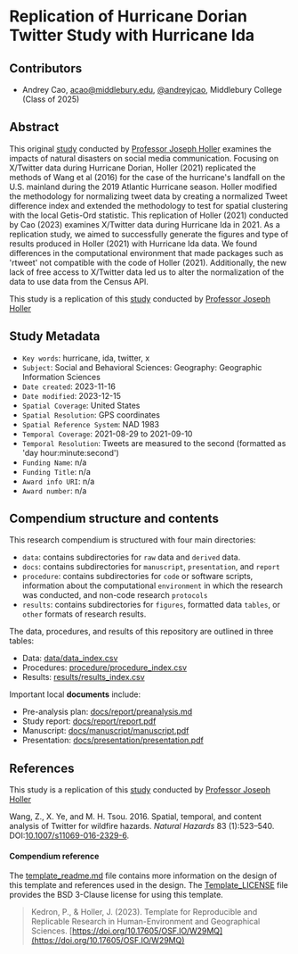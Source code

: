 # Replication of Hurricane Dorian Twitter Study with Hurricane Ida

## Contributors

- Andrey Cao, acao@middlebury.edu, [@andreyjcao](https://github.com/andreyjcao), Middlebury College (Class of 2025)

## Abstract

This original [study](https://github.com/GIS4DEV/OR-Dorian) conducted by [Professor Joseph Holler](https://github.com/josephholler) examines the impacts of natural disasters on social media communication. 
Focusing on X/Twitter data during Hurricane Dorian, Holler (2021) replicated the methods of Wang et al (2016) for the case of the hurricane's landfall on the U.S. mainland during the 2019 Atlantic Hurricane season. 
Holler modified the methodology for normalizing tweet data by creating a normalized Tweet difference index and extended the methodology to test for spatial clustering with the local Getis-Ord statistic. 
This replication of Holler (2021) conducted by Cao (2023) examines X/Twitter data during Hurricane Ida in 2021. 
As a replication study, we aimed to successfully generate the figures and type of results produced in Holler (2021) with Hurricane Ida data. 
We found differences in the computational environment that made packages such as 'rtweet' not compatible with the code of Holler (2021). 
Additionally, the new lack of free access to X/Twitter data led us to alter the normalization of the data to use data from the Census API. 

This study is a replication of this [study](https://github.com/GIS4DEV/OR-Dorian) conducted by [Professor Joseph Holler](https://github.com/josephholler)

## Study Metadata

- `Key words`: hurricane, ida, twitter, x
- `Subject`: Social and Behavioral Sciences: Geography: Geographic Information Sciences
- `Date created`: 2023-11-16
- `Date modified`: 2023-12-15
- `Spatial Coverage`: United States
- `Spatial Resolution`: GPS coordinates
- `Spatial Reference System`: NAD 1983
- `Temporal Coverage`: 2021-08-29 to 2021-09-10
- `Temporal Resolution`: Tweets are measured to the second (formatted as 'day hour:minute:second')
- `Funding Name`: n/a
- `Funding Title`: n/a
- `Award info URI`: n/a
- `Award number`: n/a

## Compendium structure and contents

This research compendium is structured with four main directories:

- `data`: contains subdirectories for `raw` data and `derived` data.
- `docs`: contains subdirectories for `manuscript`, `presentation`, and `report`
- `procedure`: contains subdirectories for `code` or software scripts, information about the computational `environment` in which the research was conducted, and non-code research `protocols`
- `results`: contains subdirectories for `figures`, formatted data `tables`, or `other` formats of research results.

The data, procedures, and results of this repository are outlined in three tables:
- Data: [data/data_index.csv](data/data_index.csv)
- Procedures: [procedure/procedure_index.csv](procedure/procedure_index.csv)
- Results: [results/results_index.csv](results/results_index.csv)

Important local **documents** include:
- Pre-analysis plan: [docs/report/preanalysis.md](docs/report/preanalysis.md)
- Study report: [docs/report/report.pdf](docs/report/report.pdf)
- Manuscript: [docs/manuscript/manuscript.pdf](docs/manuscript/manuscript.pdf)
- Presentation: [docs/presentation/presentation.pdf](docs/presentation/presentation.pdf)

## References

This study is a replication of this [study](https://github.com/GIS4DEV/OR-Dorian) conducted by [Professor Joseph Holler](https://github.com/josephholler)

Wang, Z., X. Ye, and M. H. Tsou. 2016. Spatial, temporal, and content analysis of Twitter for wildfire hazards. *Natural Hazards* 83 (1):523–540. DOI:[10.1007/s11069-016-2329-6](https://doi.org/10.1007/s11069-016-2329-6).

#### Compendium reference

The [template_readme.md](template_readme.md) file contains more information on the design of this template and references used in the design.
The [Template_LICENSE](Template_LICENSE) file provides the BSD 3-Clause license for using this template.
> Kedron, P., & Holler, J. (2023). Template for Reproducible and Replicable Research in Human-Environment and Geographical Sciences. [https://doi.org/10.17605/OSF.IO/W29MQ](https://doi.org/10.17605/OSF.IO/W29MQ)


